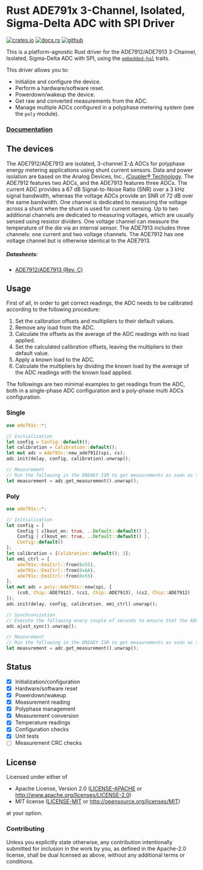 # Rust ADE791x 3-Channel, Isolated, Sigma-Delta ADC with SPI Driver 

[![crates.io](https://img.shields.io/crates/v/ade791x)](https://crates.io/crates/ade791x)
[![docs.rs](https://img.shields.io/docsrs/ade791x)](https://docs.rs/ade791x)
[![github](https://img.shields.io/github/actions/workflow/status/GrepitAB/ade791x-rs/cargo.yml?branch=main)](https://github.com/GrepitAB/ade791x-rs/actions/workflows/cargo.yml)


This is a platform-agnostic Rust driver for the ADE7912/ADE7913 3-Channel, Isolated, Sigma-Delta ADC with SPI, using the [`embedded-hal`](https://github.com/rust-embedded/embedded-hal) traits.

This driver allows you to:

- Initialize and configure the device.
- Perform a hardware/software reset.
- Powerdown/wakeup the device.
- Get raw and converted measurements from the ADC.
- Manage multiple ADCs configured in a polyphase metering system (see the `poly` module).

### [Documentation](https://docs.rs/ade791x)

## The devices

The ADE7912/ADE7913 are isolated, 3-channel Σ-Δ ADCs for polyphase energy metering applications using shunt current sensors. Data and power isolation are based on the Analog Devices, Inc., [*i*Coupler® Technology](https://www.analog.com/en/products/landing-pages/001/icoupler-technology-alternative-to-optocouplers.html). The ADE7912 features two ADCs, and the ADE7913 features three ADCs. The current ADC provides a 67 dB Signal-to-Noise Ratio (SNR) over a 3 kHz signal bandwidth, whereas the voltage ADCs provide an SNR of 72 dB over the same bandwidth. One channel is dedicated to measuring the voltage across a shunt when the shunt is used for current sensing. Up to two additional channels are dedicated to measuring voltages, which are usually sensed using resistor dividers. One voltage channel can measure the temperature of the die via an internal sensor. The ADE7913 includes three channels: one current and two voltage channels. The ADE7912 has one voltage channel but is otherwise identical to the ADE7913.

##### Datasheets:

- [ADE7912/ADE7913 (Rev. C)](https://www.analog.com/media/en/technical-documentation/data-sheets/ade7912_7913.pdf)

## Usage

First of all, in order to get correct readings, the ADC needs to be calibrated according to the following procedure:

1. Set the calibration offsets and multipliers to their default values.
2. Remove any load from the ADC.
3. Calculate the offsets as the average of the ADC readings with no load applied.
4. Set the calculated calibration offsets, leaving the multipliers to their default value.
5. Apply a known load to the ADC.
6. Calculate the multipliers by dividing the known load by the average of the ADC readings with the known load applied.

The followings are two minimal examples to get readings from the ADC, both in a single-phase ADC configuration and a poly-phase multi ADCs configuration.

### Single

```rust ignore
use ade791x::*;

// Initialization
let config = Config::default();
let calibration = Calibration::default();
let mut adc = Ade791x::new_ade7912(spi, cs);
adc.init(delay, config, calibration).unwrap();

// Measurement
// Run the following in the DREADY ISR to get measurements as soon as they are ready
let measurement = adc.get_measurement().unwrap();
```

### Poly

```rust ignore
use ade791x::*;

// Initialization
let config = [
    Config { clkout_en: true, ..Default::default() },
    Config { clkout_en: true, ..Default::default() },
    Config::default()
];
let calibration = [Calibration::default(); 3];
let emi_ctrl = [
    ade791x::EmiCtrl::from(0x55),
    ade791x::EmiCtrl::from(0xAA),
    ade791x::EmiCtrl::from(0x55)
];
let mut adc = poly::Ade791x::new(spi, [
    (cs0, Chip::ADE7912), (cs1, Chip::ADE7913), (cs2, Chip::ADE7912)
]);
adc.init(delay, config, calibration, emi_ctrl).unwrap();

// Synchronization
// Execute the following every couple of seconds to ensure that the ADCs are always in sync
adc.ajust_sync().unwrap();

// Measurement
// Run the following in the DREADY ISR to get measurements as soon as they are ready
let measurement = adc.get_measurement().unwrap();
```

## Status

- [x] Initialization/configuration
- [x] Hardware/software reset
- [x] Powerdown/wakeup
- [x] Measurement reading
- [x] Polyphase management
- [x] Measurement conversion
- [x] Temperature readings
- [x] Configuration checks
- [x] Unit tests
- [ ] Measurement CRC checks

## License

Licensed under either of

* Apache License, Version 2.0 ([LICENSE-APACHE](LICENSE-APACHE) or <http://www.apache.org/licenses/LICENSE-2.0>)
* MIT license ([LICENSE-MIT](LICENSE-MIT) or <http://opensource.org/licenses/MIT>)

at your option.

### Contributing

Unless you explicitly state otherwise, any contribution intentionally submitted for inclusion in the work by you, as defined in the Apache-2.0 license, shall be dual licensed as above, without any additional terms or conditions.
